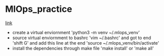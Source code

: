 # MlOps_practice

[link](https://www.youtube.com/watch?v=PUXhWZQW8BI&list=PLdfopzFjkPz_6h6WGWRpdXVsB3_7Gx402&index=10)


*  create a virtual enviornment 'python3 -m venv ~/.mlops_venv'
*  source virtual enviornment to bashrc 'vim ~/.bashrc' and got to end 'shift G' and add this line at the end 'source ~/.mlops_venv/bin/activate' 
*  install the dependencies through make file   'make install' or 'make all' 